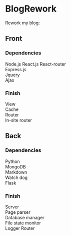 # BlogRework
Rework my blog:  

## Front

### Dependencies

Node.js
React.js 
React-router  
Express.js   
Jquery  
Ajax  

### Finish

View  
Cache  
Router  
In-site router

## Back

### Dependencies

Python  
MongoDB  
Markdown  
Watch dog  
Flask

### Finish

Server  
Page parser  
Database manager  
File state monitor  
Logger
Router  